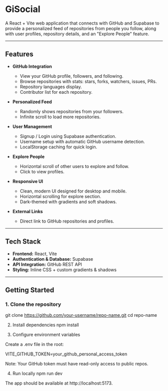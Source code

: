 # GiSocial

A React + Vite web application that connects with GitHub and Supabase to provide a personalized feed of repositories from people you follow, along with user profiles, repository details, and an "Explore People" feature.

---

## **Features**

- **GitHub Integration**
  - View your GitHub profile, followers, and following.
  - Browse repositories with stats: stars, forks, watchers, issues, PRs.
  - Repository languages display.
  - Contributor list for each repository.

- **Personalized Feed**
  - Randomly shows repositories from your followers.
  - Infinite scroll to load more repositories.

- **User Management**
  - Signup / Login using Supabase authentication.
  - Username setup with automatic GitHub username detection.
  - LocalStorage caching for quick login.

- **Explore People**
  - Horizontal scroll of other users to explore and follow.
  - Click to view profiles.

- **Responsive UI**
  - Clean, modern UI designed for desktop and mobile.
  - Horizontal scrolling for explore section.
  - Dark-themed with gradients and soft shadows.

- **External Links**
  - Direct link to GitHub repositories and profiles.

---

## **Tech Stack**

- **Frontend:** React, Vite  
- **Authentication & Database:** Supabase  
- **API Integration:** GitHub REST API  
- **Styling:** Inline CSS + custom gradients & shadows  

---

## **Getting Started**

### **1. Clone the repository**


git clone https://github.com/your-username/repo-name.git
cd repo-name



2. Install dependencies
npm install

3. Configure environment variables

Create a .env file in the root:

VITE_GITHUB_TOKEN=your_github_personal_access_token


Note: Your GitHub token must have read-only access to public repos.

4. Run locally
npm run dev


The app should be available at http://localhost:5173.

